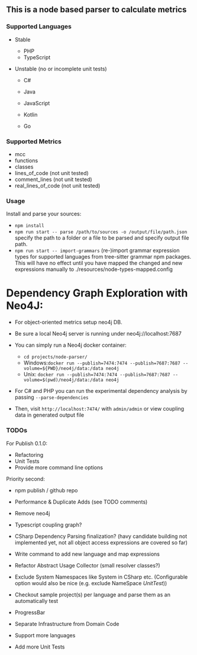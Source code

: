 ## This is a node based parser to calculate metrics

### Supported Languages

-   Stable

    -   PHP
    -   TypeScript

-   Unstable (no or incomplete unit tests)

    -   C#
    -   Java
    -   JavaScript
    -   Kotlin

    -   Go

### Supported Metrics

-   mcc
-   functions
-   classes
-   lines_of_code (not unit tested)
-   comment_lines (not unit tested)
-   real_lines_of_code (not unit tested)

### Usage

Install and parse your sources:

-   `npm install`
-   `npm run start -- parse /path/to/sources -o /output/file/path.json` specify the path to a folder or a file to be parsed and specify output file path.
-   `npm run start -- import-grammars` (re-)import grammar expression types for supported languages from tree-sitter grammar npm packages.
    This will have no effect until you have mapped the changed and new expressions manually to ./resources/node-types-mapped.config

# Dependency Graph Exploration with Neo4J:

-   For object-oriented metrics setup neo4j DB.
-   Be sure a local Neo4j server is running under neo4j://localhost:7687
-   You can simply run a Neo4j docker container:

    -   `cd projects/node-parser/`
    -   Windows:`docker run --publish=7474:7474 --publish=7687:7687 --volume=${PWD}/neo4j/data:/data neo4j`
    -   Unix: `docker run --publish=7474:7474 --publish=7687:7687 --volume=$(pwd)/neo4j/data:/data neo4j`

-   For C# and PHP you can run the experimental dependency analysis by passing `--parse-dependencies`
-   Then, visit `http://localhost:7474/` with `admin/admin` or view coupling data in generated output file

### TODOs

For Publish 0.1.0:

-   Refactoring
-   Unit Tests
-   Provide more command line options

Priority second:

-   npm publish / github repo
-   Performance & Duplicate Adds (see TODO comments)
-   Remove neo4j
-   Typescript coupling graph?
-   CSharp Dependency Parsing finalization? (havy candidate building not implemented yet, not all object access expressions are covered so far)
-   Write command to add new language and map expressions

-   Refactor Abstract Usage Collector (small resolver classes?)
-   Exclude System Namespaces like System in CSharp etc. (Configurable option would also be nice (e.g. exclude NameSpace _UnitTest_))
-   Checkout sample project(s) per language and parse them as an automatically test
-   ProgressBar
-   Separate Infrastructure from Domain Code

-   Support more languages
-   Add more Unit Tests
